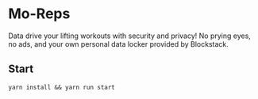 # Mo-Reps

Data drive your lifting workouts with security and privacy! No prying eyes, 
no ads, and your own personal data locker provided by Blockstack. 

## Start
`yarn install && yarn run start`
